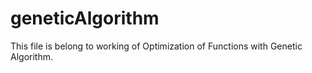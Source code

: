 # geneticAlgorithm

This file is belong to working of Optimization of Functions with Genetic Algorithm.


